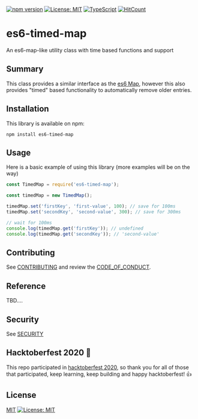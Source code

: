 [![npm version](https://badge.fury.io/js/es6-timed-map.svg)](https://badge.fury.io/js/es6-timed-map)
[![License: MIT](https://img.shields.io/badge/License-MIT-yellow.svg)](https://opensource.org/licenses/MIT)
[![TypeScript](https://badges.frapsoft.com/typescript/code/typescript.svg?v=101)](https://github.com/ellerbrock/typescript-badges/)
[![HitCount](http://hits.dwyl.com/bradtaniguchi/es6-timed-map.svg)](http://hits.dwyl.com/bradtaniguchi/es6-timed-map)

# es6-timed-map

An es6-map-like utility class with time based functions and support

<!-- TODO: add TOC -->

## Summary

This class provides a similar interface as the [es6 Map](https://developer.mozilla.org/en-US/docs/Web/JavaScript/Reference/Global_Objects/Map), however
this also provides "timed" based functionality to automatically remove older entries.

## Installation

This library is available on npm:

```
npm install es6-timed-map
```

## Usage

Here is a basic example of using this library (more examples will be on the way)

```js
const TimedMap = require('es6-timed-map');

const timedMap = new TimedMap();

timedMap.set('firstKey', 'first-value', 100); // save for 100ms
timedMap.set('secondKey', 'second-value', 300); // save for 300ms

// wait for 100ms
console.log(timedMap.get('firstKey')); // undefined
console.log(timedMap.get('secondKey')); // 'second-value'
```

## Contributing

See [CONTRIBUTING](./CONTRIBUTING.md) and review the [CODE_OF_CONDUCT](./CODE_OF_CONDUCT).

## Reference

TBD....

<!-- TODO: add github action to automate this? -->

## Security

See [SECURITY](./SECURITY.md)

## Hacktoberfest 2020 :jack_o_lantern:

This repo participated in [hacktoberfest 2020](https://hacktoberfest.digitalocean.com/), so thank you for all of those that participated, keep learning, keep building and happy hacktoberfest! :+1:

## License

[MIT](./LICENSE)
[![License: MIT](https://img.shields.io/badge/License-MIT-yellow.svg)](https://opensource.org/licenses/MIT)
